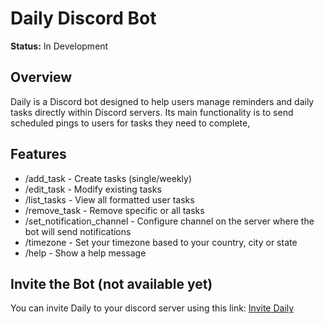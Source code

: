 # Daily Discord Bot

**Status:** In Development

## Overview
Daily is a Discord bot designed to help users manage reminders and daily tasks directly within Discord servers. Its main functionality is to send scheduled pings to users for tasks they need to complete,

## Features
- /add_task - Create tasks (single/weekly)
- /edit_task - Modify existing tasks
- /list_tasks - View all formatted user tasks
- /remove_task - Remove specific or all tasks
- /set_notification_channel - Configure channel on the server where the bot will send notifications
- /timezone - Set your timezone based to your country, city or state
- /help - Show a help message

## Invite the Bot (not available yet)

You can invite Daily to your discord server using this link:
[Invite Daily](https://discord.com/oauth2/authorize?client_id=1421912868034449458&permissions=2281786368&integration_type=0&scope=bot+applications.commands)

